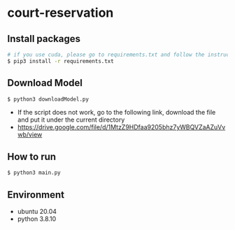 # court-reservation

## Install packages
``` bash
# if you use cuda, please go to requirements.txt and follow the instruction
$ pip3 install -r requirements.txt
```
## Download Model
```bash
$ python3 downloadModel.py
``` 
* If the script does not work, go to the following link, download the file and put it under the current directory
* https://drive.google.com/file/d/1MtzZ9HDfaa9205bhz7yWBQVZaAZuVvwb/view

## How to run
```bash
$ python3 main.py
```
## Environment
* ubuntu 20.04
* python 3.8.10